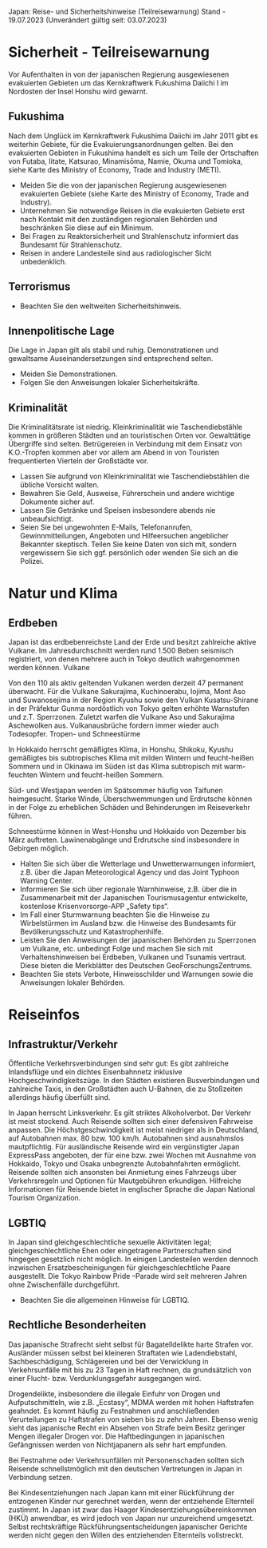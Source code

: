 Japan: Reise- und Sicherheitshinweise (Teilreisewarnung)
Stand - 19.07.2023
(Unverändert gültig seit: 03.07.2023)

Sicherheit - Teilreisewarnung
===

Vor Aufenthalten in von der japanischen Regierung ausgewiesenen evakuierten Gebieten um das Kernkraftwerk Fukushima Daiichi I im Nordosten der Insel Honshu wird gewarnt.

Fukushima
---

Nach dem Unglück im Kernkraftwerk Fukushima Daiichi im Jahr 2011 gibt es weiterhin Gebiete, für die Evakuierungsanordnungen gelten. Bei den evakuierten Gebieten in Fukushima handelt es sich um Teile der Ortschaften von Futaba, Iitate, Katsurao, Minamisōma, Namie, Okuma und Tomioka, siehe Karte des Ministry of Economy, Trade and Industry (METI).

-    Meiden Sie die von der japanischen Regierung ausgewiesenen evakuierten Gebiete (siehe Karte des Ministry of Economy, Trade and Industry).
-    Unternehmen Sie notwendige Reisen in die evakuierten Gebiete erst nach Kontakt mit den zuständigen regionalen Behörden und beschränken Sie diese auf ein Minimum.
-    Bei Fragen zu Reaktorsicherheit und Strahlenschutz informiert das Bundesamt für Strahlenschutz.
-    Reisen in andere Landesteile sind aus radiologischer Sicht unbedenklich.

Terrorismus
---

-    Beachten Sie den weltweiten Sicherheitshinweis.

Innenpolitische Lage
---

Die Lage in Japan gilt als stabil und ruhig. Demonstrationen und gewaltsame Auseinandersetzungen sind entsprechend selten.

-    Meiden Sie Demonstrationen.
-    Folgen Sie den Anweisungen lokaler Sicherheitskräfte.

Kriminalität
---

Die Kriminalitätsrate ist niedrig. Kleinkriminalität wie Taschendiebstähle kommen in größeren Städten und an touristischen Orten vor. Gewalttätige Übergriffe sind selten.
Betrügereien in Verbindung mit dem Einsatz von K.O.-Tropfen kommen aber vor allem am Abend in von Touristen frequentierten Vierteln der Großstädte vor.

-    Lassen Sie aufgrund von Kleinkriminalität wie Taschendiebstählen die übliche Vorsicht walten.
-    Bewahren Sie Geld, Ausweise, Führerschein und andere wichtige Dokumente sicher auf.
-    Lassen Sie Getränke und Speisen insbesondere abends nie unbeaufsichtigt.
-    Seien Sie bei ungewohnten E-Mails, Telefonanrufen, Gewinnmitteilungen, Angeboten und Hilfeersuchen angeblicher Bekannter skeptisch. Teilen Sie keine Daten von sich mit, sondern vergewissern Sie sich ggf. persönlich oder wenden Sie sich an die Polizei.

Natur und Klima
===

Erdbeben
---

Japan ist das erdbebenreichste Land der Erde und besitzt zahlreiche aktive Vulkane. Im Jahresdurchschnitt werden rund 1.500 Beben seismisch registriert, von denen mehrere auch in Tokyo deutlich wahrgenommen werden können.
Vulkane

Von den 110 als aktiv geltenden Vulkanen werden derzeit 47 permanent überwacht. Für die Vulkane Sakurajima, Kuchinoerabu, Iojima, Mont Aso und Suwanosejima in der Region Kyushu sowie den Vulkan Kusatsu-Shirane in der Präfektur Gunma nordöstlich von Tokyo gelten erhöhte Warnstufen und z.T. Sperrzonen. Zuletzt warfen die Vulkane Aso und Sakurajima Aschewolken aus. Vulkanausbrüche fordern immer wieder auch Todesopfer.
Tropen- und Schneestürme

In Hokkaido herrscht gemäßigtes Klima, in Honshu, Shikoku, Kyushu gemäßigtes bis subtropisches Klima mit milden Wintern und feucht-heißen Sommern und in Okinawa im Süden ist das Klima subtropisch mit warm-feuchten Wintern und feucht-heißen Sommern.

Süd- und Westjapan werden im Spätsommer häufig von Taifunen heimgesucht. Starke Winde, Überschwemmungen und Erdrutsche können in der Folge zu erheblichen Schäden und Behinderungen im Reiseverkehr führen.

Schneestürme können in West-Honshu und Hokkaido von Dezember bis März auftreten. Lawinenabgänge und Erdrutsche sind insbesondere in Gebirgen möglich.

-    Halten Sie sich über die Wetterlage und Unwetterwarnungen informiert, z.B. über die Japan Meteorological Agency und das Joint Typhoon Warning Center.
-    Informieren Sie sich über regionale Warnhinweise, z.B. über die in Zusammenarbeit mit der Japanischen Tourismusagentur entwickelte, kostenlose Krisenvorsorge-APP „Safety tips“.
-    Im Fall einer Sturmwarnung beachten Sie die Hinweise zu Wirbelstürmen im Ausland bzw. die Hinweise des Bundesamts für Bevölkerungsschutz und Katastrophenhilfe.
-    Leisten Sie den Anweisungen der japanischen Behörden zu Sperrzonen um Vulkane, etc. unbedingt Folge und machen Sie sich mit Verhaltenshinweisen bei Erdbeben, Vulkanen und Tsunamis vertraut. Diese bieten die Merkblätter des Deutschen GeoForschungsZentrums.
-    Beachten Sie stets Verbote, Hinweisschilder und Warnungen sowie die Anweisungen lokaler Behörden.

Reiseinfos
===

Infrastruktur/Verkehr
---

Öffentliche Verkehrsverbindungen sind sehr gut: Es gibt zahlreiche Inlandsflüge und ein dichtes Eisenbahnnetz inklusive Hochgeschwindigkeitszüge. In den Städten existieren Busverbindungen und zahlreiche Taxis, in den Großstädten auch U-Bahnen, die zu Stoßzeiten allerdings häufig überfüllt sind.

In Japan herrscht Linksverkehr. Es gilt striktes Alkoholverbot.
Der Verkehr ist meist stockend. Auch Reisende sollten sich einer defensiven Fahrweise anpassen. Die Höchstgeschwindigkeit ist meist niedriger als in Deutschland, auf Autobahnen max. 80 bzw. 100 km/h.
Autobahnen sind ausnahmslos mautpflichtig. Für ausländische Reisende wird ein vergünstigter Japan ExpressPass angeboten, der für eine bzw. zwei Wochen mit Ausnahme von Hokkaido, Tokyo und Osaka unbegrenzte Autobahnfahrten ermöglicht. Reisende sollten sich ansonsten bei Anmietung eines Fahrzeugs über Verkehrsregeln und Optionen für Mautgebühren erkundigen.
Hilfreiche Informationen für Reisende bietet in englischer Sprache die Japan National Tourism Organization.

LGBTIQ
---

In Japan sind gleichgeschlechtliche sexuelle Aktivitäten legal; gleichgeschlechtliche Ehen oder eingetragene Partnerschaften sind hingegen gesetzlich nicht möglich. In einigen Landesteilen werden dennoch inzwischen Ersatzbescheinigungen für gleichgeschlechtliche Paare ausgestellt. Die Tokyo Rainbow Pride –Parade wird seit mehreren Jahren ohne Zwischenfälle durchgeführt.

-    Beachten Sie die allgemeinen Hinweise für LGBTIQ.

Rechtliche Besonderheiten
---

Das japanische Strafrecht sieht selbst für Bagatelldelikte harte Strafen vor. Ausländer müssen selbst bei kleineren Straftaten wie Ladendiebstahl, Sachbeschädigung, Schlägereien und bei der Verwicklung in Verkehrsunfälle mit bis zu 23 Tagen in Haft rechnen, da grundsätzlich von einer Flucht- bzw. Verdunklungsgefahr ausgegangen wird.

Drogendelikte, insbesondere die illegale Einfuhr von Drogen und Aufputschmitteln, wie z.B. „Ecstasy“, MDMA werden mit hohen Haftstrafen geahndet. Es kommt häufig zu Festnahmen und anschließenden Verurteilungen zu Haftstrafen von sieben bis zu zehn Jahren. Ebenso wenig sieht das japanische Recht ein Absehen von Strafe beim Besitz geringer Mengen illegaler Drogen vor. Die Haftbedingungen in japanischen Gefängnissen werden von Nichtjapanern als sehr hart empfunden.

Bei Festnahme oder Verkehrsunfällen mit Personenschaden sollten sich Reisende schnellstmöglich mit den deutschen Vertretungen in Japan in Verbindung setzen.

Bei Kindesentziehungen nach Japan kann mit einer Rückführung der entzogenen Kinder nur gerechnet werden, wenn der entziehende Elternteil zustimmt. In Japan ist zwar das Haager Kindesentziehungsübereinkommen (HKÜ) anwendbar, es wird jedoch von Japan nur unzureichend umgesetzt. Selbst rechtskräftige Rückführungsentscheidungen japanischer Gerichte werden nicht gegen den Willen des entziehenden Elternteils vollstreckt.
